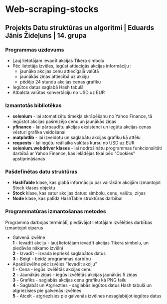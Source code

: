 # Web-scraping-stocks
## Projekts Datu struktūras un algoritmi | Eduards Jānis Žideļuns | 14. grupa
### Programmas uzdevums
- Ļauj lietotājam ievadīt akcijas Tikera simbolu
- Pēc lietotāja izvēles, iegūst attiecīgās akcijas informāciju :
  * jaunāko akcijas cenu attiecīgajā valūtā
  * jaunākās ziņas attiecībā uz akciju
  * pēdējo 24 stundu akcijas cenas grafiku
- Iegūtos datus saglabā Hash tabulā
- Atbalsta valūtas konvertāciju no USD uz EUR 
### Izmantotās bibliotēkas
* **selenium** - lai atomatizētu tīmekļa skrāpēšanu no Yahoo Finance, tā iegūstot akcijas pašreizējo cenu un jaunākās ziņas
* **yfinance** - lai pārbaudītu akcijas eksistenci un iegūtu akcijas cenas vēsturi grafika veidošanai
* **matplotlib** - lai izveidotu un saglabātu akcijas grafiku kā attēlu
* **requests** -  lai iegūtu reāllaika valūtas kursu no USD uz EUR
* **selenium.webdriver klases** - lai nodrošinātu programmas funkcionalitāti darbībā ar Yahoo Finance, kas ielādējas tikai pēc "Cookies" apstiprināšanas
### Pašdefinētas datu struktūras
* **HashTable** klase, kas glabā informāciju par vairākām akcijām izmantojot Stock klases objektu
* **Stock** klase, kas satur akcijas datus: simbolu, cenu, valūtu, ziņas
* **Node** klase, kas palīdz HashTable struktūras darbībai
### Programmatūras izmantošanas metodes
Programma darbojas terminālī, piedāvājot lietotājam izvēlēties darbības izmantojot ciparus
- Galvenā izvēlne  
  **1** - Ievadīt akciju - ļauj lietotājam ievadīt akcijas Tikera simbolu, un piedāvās nākamo izvēlni  
  **2** - Izvadīt - izvada iepriekš saglabātos datus  
  **3** - Beigt - beidz programmas darbību  
- Apakšizvēlne pēc izvēles "Ievadīt akciju"  
  **1** - Cena - iegūs izvēlētās akcijas cenu  
  **2** - Jaunākās ziņas - iegūs izvēlētās akcijas jaunākās 5 ziņas  
  **3** - Grafiks - saglabās akcijas cenu grafiku kā PNG failu  
  **4** - Saglabāt un Atgriezties - saglabās iegūtos datus Hash tabulā un atgriezīsies pie galvenās izvēlnes  
  **5** - Atcelt - atgriezīsies pie galvenās izvēlnes nesaglabājot iegūtos datus  
